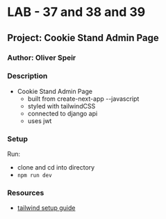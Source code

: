 # LAB - 37 and 38 and 39

## Project: Cookie Stand Admin Page

### Author: Oliver Speir

### Description

- Cookie Stand Admin Page
    - built from create-next-app --javascript
    - styled with tailwindCSS
    - connected to django api
    - uses jwt

### Setup

Run:
- clone and cd into directory
- `npm run dev`

### Resources

- [tailwind setup guide](https://tailwindcss.com/docs/guides/nextjs)
